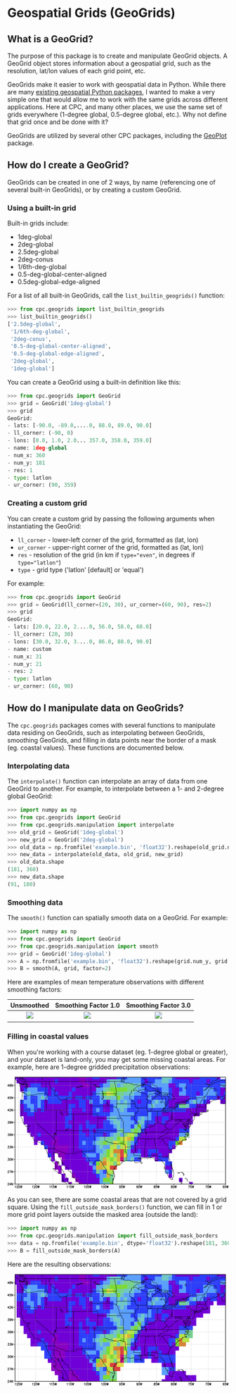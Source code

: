 Geospatial Grids (GeoGrids)
===========================

What is a GeoGrid?
------------------

The purpose of this package is to create and manipulate GeoGrid objects. A GeoGrid object stores
information about a geospatial grid, such as the resolution, lat/lon values of each grid point, etc.

GeoGrids make it easier to work with geospatial data in Python. While there are many [existing geospatial Python packages](https://github.com/SpatialPython/spatial_python/blob/master/packages.md), I wanted to make a very simple one that would allow me to work with the same grids across different applications. Here at CPC, and many other places, we use the same set of grids everywhere (1-degree global, 0.5-degree global, etc.). Why not define that grid once and be done with it?

GeoGrids are utilized by several other CPC packages, including the [GeoPlot](../cpc.geoplot) package.

How do I create a GeoGrid?
--------------------------

GeoGrids can be created in one of 2 ways, by name (referencing one of several built-in GeoGrids), or by creating a custom GeoGrid.

### Using a built-in grid

Built-in grids include:

- 1deg-global
- 2deg-global
- 2.5deg-global
- 2deg-conus
- 1/6th-deg-global
- 0.5-deg-global-center-aligned
- 0.5deg-global-edge-aligned

For a list of all built-in GeoGrids, call the `list_builtin_geogrids()` function:

```python
>>> from cpc.geogrids import list_builtin_geogrids
>>> list_builtin_geogrids()
['2.5deg-global',
 '1/6th-deg-global',
 '2deg-conus',
 '0.5-deg-global-center-aligned',
 '0.5-deg-global-edge-aligned',
 '2deg-global',
 '1deg-global']
```

You can create a GeoGrid using a built-in definition like this:

```python
>>> from cpc.geogrids import GeoGrid
>>> grid = GeoGrid('1deg-global')
>>> grid
GeoGrid:
- lats: [-90.0, -89.0,....0, 88.0, 89.0, 90.0]
- ll_corner: (-90, 0)
- lons: [0.0, 1.0, 2.0... 357.0, 358.0, 359.0]
- name: 1deg-global
- num_x: 360
- num_y: 181
- res: 1
- type: latlon
- ur_corner: (90, 359)
```

### Creating a custom grid

You can create a custom grid by passing the following arguments when instantiating the GeoGrid:

- `ll_corner` - lower-left corner of the grid, formatted as (lat, lon)
- `ur_corner` - upper-right corner of the grid, formatted as (lat, lon)
- `res` - resolution of the grid (in km if `type="even"`, in degrees if `type="latlon"`)
- `type` - grid type ('latlon' [default] or 'equal')

For example:

```python
>>> from cpc.geogrids import GeoGrid
>>> grid = GeoGrid(ll_corner=(20, 30), ur_corner=(60, 90), res=2)
>>> grid
GeoGrid:
- lats: [20.0, 22.0, 2....0, 56.0, 58.0, 60.0]
- ll_corner: (20, 30)
- lons: [30.0, 32.0, 3....0, 86.0, 88.0, 90.0]
- name: custom
- num_x: 31
- num_y: 21
- res: 2
- type: latlon
- ur_corner: (60, 90)
```

How do I manipulate data on GeoGrids?
-------------------------------------

The `cpc.geogrids` packages comes with several functions to manipulate data residing on GeoGrids, such as interpolating between GeoGrids, smoothing GeoGrids, and filling in data points near the border of a mask (eg. coastal values). These functions are documented below.

### Interpolating data

The `interpolate()` function can interpolate an array of data from one GeoGrid to another. For example, to interpolate between a 1- and 2-degree global GeoGrid:

```python
>>> import numpy as np
>>> from cpc.geogrids import GeoGrid
>>> from cpc.geogrids.manipulation import interpolate
>>> old_grid = GeoGrid('1deg-global')
>>> new_grid = GeoGrid('2deg-global')
>>> old_data = np.fromfile('example.bin', 'float32').reshape(old_grid.num_y, old_grid.num_x)
>>> new_data = interpolate(old_data, old_grid, new_grid)
>>> old_data.shape
(181, 360)
>>> new_data.shape
(91, 180)
```

### Smoothing data

The `smooth()` function can spatially smooth data on a GeoGrid. For example:

```python
>>> import numpy as np
>>> from cpc.geogrids import GeoGrid
>>> from cpc.geogrids.manipulation import smooth
>>> grid = GeoGrid('1deg-global')
>>> A = np.fromfile('example.bin', 'float32').reshape(grid.num_y, grid.num_x)
>>> B = smooth(A, grid, factor=2)
```

Here are examples of mean temperature observations with different smoothing factors:

| Unsmoothed      | Smoothing Factor 1.0 | Smoothing Factor 3.0 |
|:---------------:|:--------------------:|:--------------------:|
| ![][unsmoothed] |  ![][smoothed-1.0]   |   ![][smoothed-3.0]  |

[unsmoothed]: images/example-smoothing-unsmoothed.png
[smoothed-1.0]: images/example-smoothing-1.0.png
[smoothed-3.0]: images/example-smoothing-3.0.png

### Filling in coastal values

When you're working with a course dataset (eg. 1-degree global or greater), and your dataset is land-only, you may get some missing coastal areas. For example, here are 1-degree gridded precipitation observations:

![](images/example-fill_outside_mask_borders-before.png)

As you can see, there are some coastal areas that are not covered by a grid square. Using the `fill_outside_mask_borders()` function, we can fill in 1 or more grid point layers outside the masked area (outside the land):

```python
>>> import numpy as np
>>> from cpc.geogrids.manipulation import fill_outside_mask_borders
>>> data = np.fromfile('example.bin', dtype='float32').reshape(181, 360)
>>> B = fill_outside_mask_borders(A)
```

Here are the resulting observations:

![](images/example-fill_outside_mask_borders-after.png)
